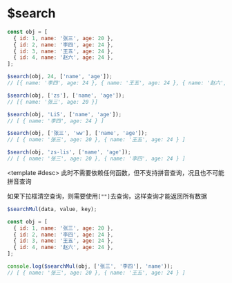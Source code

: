 # $search

<ContainerBox title="介绍">
<template #desc>
支持各种关键属性搜索、支持拼音搜索、支持拼音简写搜索、不区分大小写、支持模糊查询

如果输入框清空查询，则返回所有数据
</template>
</ContainerBox>

<ContainerBox title="基础用法">
<template #desc>

依赖于[中文转拼音](/Functions/custom/Pinyin.html)，需要在函数外加入

</template>

```js
const obj = [
  { id: 1, name: '张三', age: 20 },
  { id: 2, name: '李四', age: 24 },
  { id: 3, name: '王五', age: 24 },
  { id: 4, name: '赵六', age: 24 },
];

$search(obj, 24, ['name', 'age']);
// [{ name: '李四', age: 24 }, { name: '王五', age: 24 }, { name: '赵六', age: 24 }]

$search(obj, ['zs'], ['name', 'age']);
// [{ name: '张三', age: 20 }]

$search(obj, 'LiS', ['name', 'age']);
// [ { name: '李四', age: 24 } ]

$search(obj, ['张三', 'ww'], ['name', 'age']);
// [ { name: '张三', age: 20 }, { name: '王五', age: 24 } ]

$search(obj, 'zs-lis', ['name', 'age']);
// [ { name: '张三', age: 20 }, { name: '李四', age: 24 } ]
```

<ShowCode>
<template #codes>

```js
export function $search(data, value, keys) {
  let arr = [];

  function fn(item, key) {
    let reg = new RegExp(item, 'i');
    arr.push(
      ...data.filter((item) => {
        return reg.test($pinyin(item[key] || item[key].toString())) || reg.test(item[key]);
      })
    );
  }
  keys.forEach((key) => {
    fn(value || '', key);
  });
  return arr;
}
```

</template>
</ShowCode>
</ContainerBox>

<ContainerBox title="Params">
<template #desc>

| 参数  | 说明                                 | 类型   |
| ----- | ------------------------------------ | ------ |
| data  | 传递一个数组，里面存有对象形式的数据 | Array  |
| value | 搜索值                               | String |
| keys  | 代表搜索的属性                       | String |

</template>
</ContainerBox>

<ContainerBox title="针对 Element UI 的下拉多选进行查询">

<template #desc>
此时不需要依赖任何函数，但不支持拼音查询，况且也不可能拼音查询

如果下拉框清空查询，则需要使用`[""]`去查询，这样查询才能返回所有数据
</template>

```js
$searchMul(data, value, key);
```

```js
const obj = [
  { id: 1, name: '张三', age: 20 },
  { id: 2, name: '李四', age: 24 },
  { id: 3, name: '王五', age: 24 },
  { id: 4, name: '赵六', age: 24 },
];

console.log($searchMul(obj, ['张三', '李四'], 'name'));
// [ { name: '张三', age: 20 }, { name: '王五', age: 24 } ]
```

<ShowCode>
<template #codes>

```js
export function $searchMul(data, value, key) {
  let arr = [];

  function fn(item) {
    let reg = new RegExp(item, 'i');
    arr.push(
      ...data.filter((item) => {
        return reg.test(item[key]);
      })
    );
  }
  value.forEach((item) => {
    fn(item);
  });
  return arr;
}
```

</template>
</ShowCode>
</ContainerBox>
